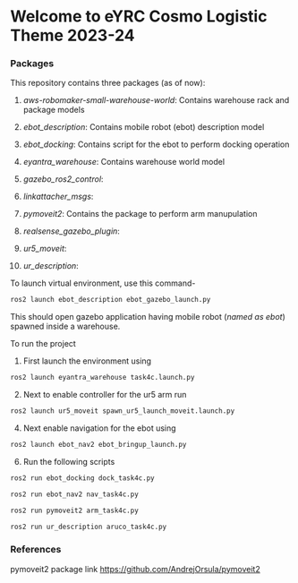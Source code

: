 # Welcome to eYRC Cosmo Logistic Theme 2023-24

### Packages
This repository contains three packages (as of now):
1. *aws-robomaker-small-warehouse-world*: Contains warehouse rack and package models

2. *ebot_description*: Contains mobile robot (ebot) description model

3. *ebot_docking*: Contains script for the ebot to perform docking operation

4. *eyantra_warehouse*: Contains warehouse world model

5. *gazebo_ros2_control*:

6. *linkattacher_msgs*:

7. *pymoveit2*: Contains the package to perform arm manupulation

8. *realsense_gazebo_plugin*:

9. *ur5_moveit*:

10. *ur_description*:


To launch virtual environment, use this command-

```sh
ros2 launch ebot_description ebot_gazebo_launch.py
```

This should open gazebo application having mobile robot (*named as ebot*) spawned inside a warehouse.

To run the project
1. First launch the environment using
```sh
ros2 launch eyantra_warehouse task4c.launch.py
```
2. Next to enable controller for the ur5 arm run
```sh
ros2 launch ur5_moveit spawn_ur5_launch_moveit.launch.py
```
   
4. Next enable navigation for the ebot using
```sh
ros2 launch ebot_nav2 ebot_bringup_launch.py
```

6. Run the following scripts
```sh
ros2 run ebot_docking dock_task4c.py
```
```sh
ros2 run ebot_nav2 nav_task4c.py
```
```sh
ros2 run pymoveit2 arm_task4c.py
```
```sh
ros2 run ur_description aruco_task4c.py
```

### References

pymoveit2 package link https://github.com/AndrejOrsula/pymoveit2

